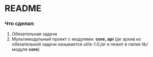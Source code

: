 <h1>README</h1>
<h3>Что сделал:</h3>
<ol>
    <li>Обязательная задача</li>
<li>Мультимодульный проект с модулями: <strong>core, api</strong> 
(jar архив из обязательной задачи называется <i>utils-1.0.jar</i>
и лежит в папке lib/ модуля <strong>core</strong>)</li>

</ol>
